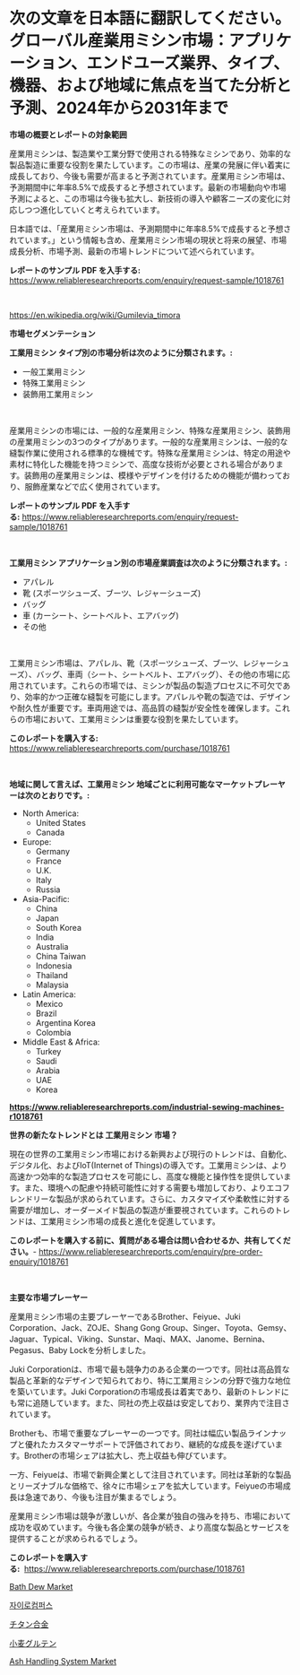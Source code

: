 <p><h1>次の文章を日本語に翻訳してください。グローバル産業用ミシン市場：アプリケーション、エンドユーズ業界、タイプ、機器、および地域に焦点を当てた分析と予測、2024年から2031年まで</h1></p><p><strong>市場の概要とレポートの対象範囲</strong></p>
<p><p>産業用ミシンは、製造業や工業分野で使用される特殊なミシンであり、効率的な製品製造に重要な役割を果たしています。この市場は、産業の発展に伴い着実に成長しており、今後も需要が高まると予測されています。産業用ミシン市場は、予測期間中に年率8.5%で成長すると予想されています。最新の市場動向や市場予測によると、この市場は今後も拡大し、新技術の導入や顧客ニーズの変化に対応しつつ進化していくと考えられています。</p><p>日本語では、「産業用ミシン市場は、予測期間中に年率8.5%で成長すると予想されています。」という情報も含め、産業用ミシン市場の現状と将来の展望、市場成長分析、市場予測、最新の市場トレンドについて述べられています。</p></p>
<p><strong>レポートのサンプル PDF を入手する:</strong> <a href="https://www.reliableresearchreports.com/enquiry/request-sample/1018761">https://www.reliableresearchreports.com/enquiry/request-sample/1018761</a></p>
<p>&nbsp;</p>
<p><a href="https://en.wikipedia.org/wiki/Gumilevia_timora">https://en.wikipedia.org/wiki/Gumilevia_timora</a></p>
<p><strong>市場セグメンテーション</strong></p>
<p><strong>工業用ミシン タイプ別の市場分析は次のように分類されます。:</strong></p>
<p><ul><li>一般工業用ミシン</li><li>特殊工業用ミシン</li><li>装飾用工業用ミシン</li></ul></p>
<p>&nbsp;</p>
<p><p>産業用ミシンの市場には、一般的な産業用ミシン、特殊な産業用ミシン、装飾用の産業用ミシンの3つのタイプがあります。一般的な産業用ミシンは、一般的な縫製作業に使用される標準的な機械です。特殊な産業用ミシンは、特定の用途や素材に特化した機能を持つミシンで、高度な技術が必要とされる場合があります。装飾用の産業用ミシンは、模様やデザインを付けるための機能が備わっており、服飾産業などで広く使用されています。</p></p>
<p><strong>レポートのサンプル PDF を入手する:</strong>&nbsp;<a href="https://www.reliableresearchreports.com/enquiry/request-sample/1018761">https://www.reliableresearchreports.com/enquiry/request-sample/1018761</a></p>
<p>&nbsp;</p>
<p><strong> 工業用ミシン アプリケーション別の市場産業調査は次のように分類されます。:</strong></p>
<p><ul><li>アパレル</li><li>靴 (スポーツシューズ、ブーツ、レジャーシューズ)</li><li>バッグ</li><li>車 (カーシート、シートベルト、エアバッグ)</li><li>その他</li></ul></p>
<p>&nbsp;</p>
<p><p>工業用ミシン市場は、アパレル、靴（スポーツシューズ、ブーツ、レジャーシューズ）、バッグ、車両（シート、シートベルト、エアバッグ）、その他の市場に応用されています。これらの市場では、ミシンが製品の製造プロセスに不可欠であり、効率的かつ正確な縫製を可能にします。アパレルや靴の製造では、デザインや耐久性が重要です。車両用途では、高品質の縫製が安全性を確保します。これらの市場において、工業用ミシンは重要な役割を果たしています。</p></p>
<p><strong>このレポートを購入する:</strong>&nbsp; <a href="https://www.reliableresearchreports.com/purchase/1018761">https://www.reliableresearchreports.com/purchase/1018761</a></p>
<p>&nbsp;</p>
<p><strong>地域に関して言えば、工業用ミシン 地域ごとに利用可能なマーケットプレーヤーは次のとおりです。:</strong></p>
<p><ul>
    <li>
        North America:
        <ul>
            <li>United States</li>
            <li>Canada</li>
        </ul>
    </li>
    <li>
        Europe:
        <ul>
            <li>Germany</li>
            <li>France</li>
            <li>U.K.</li>
            <li>Italy</li>
            <li>Russia</li>
        </ul>
    </li>
    <li>
        Asia-Pacific:
        <ul>
            <li>China</li>
            <li>Japan</li>
            <li>South Korea</li>
            <li>India</li>
            <li>Australia</li>
            <li>China Taiwan</li>
            <li>Indonesia</li>
            <li>Thailand</li>
            <li>Malaysia</li>
        </ul>
    </li>
    <li>
        Latin America:
        <ul>
            <li>Mexico</li>
            <li>Brazil</li>
            <li>Argentina Korea</li>
            <li>Colombia</li>
        </ul>
    </li>
    <li>
        Middle East & Africa:
        <ul>
            <li>Turkey</li>
            <li>Saudi</li>
            <li>Arabia</li>
            <li>UAE</li>
            <li>Korea</li>
        </ul>
    </li>
    </ul></p>
<p><strong><a href="https://www.reliableresearchreports.com/industrial-sewing-machines-r1018761">https://www.reliableresearchreports.com/industrial-sewing-machines-r1018761</a></strong>&nbsp;</p>
<p><strong>世界の新たなトレンドとは 工業用ミシン 市場？</strong></p>
<p><p>現在の世界の工業用ミシン市場における新興および現行のトレンドは、自動化、デジタル化、およびIoT(Internet of Things)の導入です。工業用ミシンは、より高速かつ効率的な製造プロセスを可能にし、高度な機能と操作性を提供しています。また、環境への配慮や持続可能性に対する需要も増加しており、よりエコフレンドリーな製品が求められています。さらに、カスタマイズや柔軟性に対する需要が増加し、オーダーメイド製品の製造が重要視されています。これらのトレンドは、工業用ミシン市場の成長と進化を促進しています。</p></p>
<p><strong>このレポートを購入する前に、質問がある場合は問い合わせるか、共有してください。</strong>- <a href="https://www.reliableresearchreports.com/enquiry/pre-order-enquiry/1018761">https://www.reliableresearchreports.com/enquiry/pre-order-enquiry/1018761</a></p>
<p>&nbsp;</p>
<p><strong>主要な市場プレーヤー</strong></p>
<p><p>産業用ミシン市場の主要プレーヤーであるBrother、Feiyue、Juki Corporation、Jack、ZOJE、Shang Gong Group、Singer、Toyota、Gemsy、Jaguar、Typical、Viking、Sunstar、Maqi、MAX、Janome、Bernina、Pegasus、Baby Lockを分析しました。 </p><p>Juki Corporationは、市場で最も競争力のある企業の一つです。同社は高品質な製品と革新的なデザインで知られており、特に工業用ミシンの分野で強力な地位を築いています。Juki Corporationの市場成長は着実であり、最新のトレンドにも常に追随しています。また、同社の売上収益は安定しており、業界内で注目されています。</p><p>Brotherも、市場で重要なプレーヤーの一つです。同社は幅広い製品ラインナップと優れたカスタマーサポートで評価されており、継続的な成長を遂げています。Brotherの市場シェアは拡大し、売上収益も伸びています。</p><p>一方、Feiyueは、市場で新興企業として注目されています。同社は革新的な製品とリーズナブルな価格で、徐々に市場シェアを拡大しています。Feiyueの市場成長は急速であり、今後も注目が集まるでしょう。</p><p>産業用ミシン市場は競争が激しいが、各企業が独自の強みを持ち、市場において成功を収めています。今後も各企業の競争が続き、より高度な製品とサービスを提供することが求められるでしょう。</p></p>
<p><strong>このレポートを購入する:</strong>&nbsp;&nbsp;<a href="https://www.reliableresearchreports.com/purchase/1018761">https://www.reliableresearchreports.com/purchase/1018761</a></p>
<p><p><a href="https://medium.com/@gabrieluffman5656/bath-dew-market-size-share-analysis-growth-trends-forecasts-2024-2031-19056c44e8ab">Bath Dew Market</a></p><p><a href="https://github.com/shampaakter36/Market-Research-Report-List-1/blob/main/838632824117.md">자이로컴퍼스</a></p><p><a href="https://github.com/TerrellConn/Market-Research-Report-List-2/blob/main/424123017234.md">チタン合金</a></p><p><a href="https://github.com/RandallRunte2023/Market-Research-Report-List-2/blob/main/913726717235.md">小麦グルテン</a></p><p><a href="https://www.linkedin.com/pulse/exploring-ash-handling-system-market-dynamics-global-trends-iy9oe?trackingId=0o8ltc9xY4tvVtbdH%2FQOfg%3D%3D">Ash Handling System Market</a></p></p>